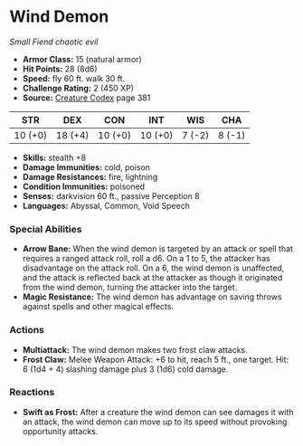 # Wind Demon

*Small* *Fiend* *chaotic evil*

- **Armor Class:** 15 (natural armor)
- **Hit Points:** 28 (8d6)
- **Speed:** fly 60 ft. walk 30 ft.
- **Challenge Rating:** 2 (450 XP)
- **Source:** [Creature Codex](https://koboldpress.com/kpstore/product/creature-codex-for-5th-edition-dnd) page 381

| STR | DEX | CON | INT | WIS | CHA |
| --- | --- | --- | --- | --- | --- |
| 10 (+0) | 18 (+4) | 10 (+0) | 10 (+0) | 7 (-2) | 8 (-1) |

- **Skills:** stealth +8
- **Damage Immunities:** cold, poison
- **Damage Resistances:** fire, lightning
- **Condition Immunities:** poisoned
- **Senses:** darkvision 60 ft., passive Perception 8
- **Languages:** Abyssal, Common, Void Speech

### Special Abilities

- **Arrow Bane:** When the wind demon is targeted by an attack or spell that requires a ranged attack roll, roll a d6. On a 1 to 5, the attacker has disadvantage on the attack roll. On a 6, the wind demon is unaffected, and the attack is reflected back at the attacker as though it originated from the wind demon, turning the attacker into the target.
- **Magic Resistance:** The wind demon has advantage on saving throws against spells and other magical effects.

### Actions

- **Multiattack:** The wind demon makes two frost claw attacks.
- **Frost Claw:** Melee Weapon Attack: +6 to hit, reach 5 ft., one target. Hit: 6 (1d4 + 4) slashing damage plus 3 (1d6) cold damage.

### Reactions

- **Swift as Frost:** After a creature the wind demon can see damages it with an attack, the wind demon can move up to its speed without provoking opportunity attacks.



